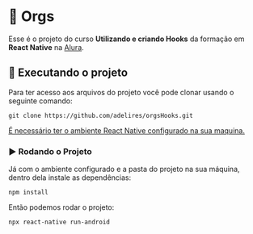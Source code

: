 #  🎍 Orgs

Esse é o projeto do curso **Utilizando e criando Hooks** da formação em **React Native** na [Alura](https://www.alura.com.br/).

## 📲 Executando o projeto

Para ter acesso aos arquivos do projeto você pode clonar usando o seguinte comando:

```
git clone https://github.com/adelires/orgsHooks.git
```



[É necessário ter o ambiente React Native configurado na sua maquina.](https://www.alura.com.br/artigos/configurando-o-ambiente-react-native)


### ▶️ Rodando o Projeto

Já com o ambiente configurado e a pasta do projeto na sua máquina, dentro dela instale as dependências:
```
npm install
```

Então podemos rodar o projeto:
```
npx react-native run-android
```
